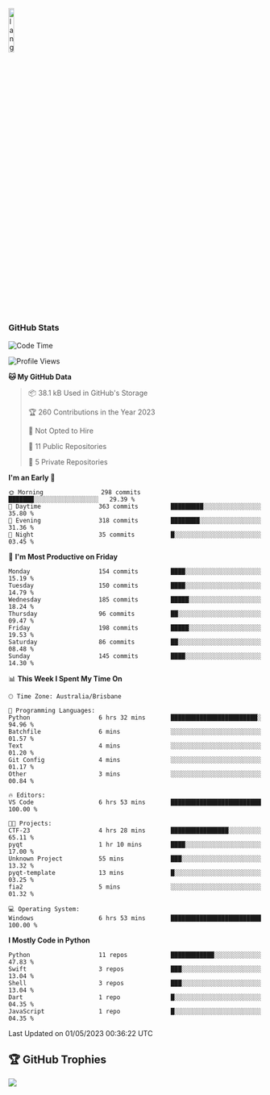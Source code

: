 <p align="left"><img width=15%" src="https://github.com/alansmathew/alansmathew/raw/master/lang.gif" alt="lang image here" /></p>

# <h3 align="left">GitHub Stats</h3>

<!--START_SECTION:waka-->
![Code Time](http://img.shields.io/badge/Code%20Time-206%20hrs%2035%20mins-blue)

![Profile Views](http://img.shields.io/badge/Profile%20Views-3-blue)

**🐱 My GitHub Data** 

> 📦 38.1 kB Used in GitHub's Storage 
 > 
> 🏆 260 Contributions in the Year 2023
 > 
> 🚫 Not Opted to Hire
 > 
> 📜 11 Public Repositories 
 > 
> 🔑 5 Private Repositories 
 > 
**I'm an Early 🐤** 

```text
🌞 Morning                298 commits         ███████░░░░░░░░░░░░░░░░░░   29.39 % 
🌆 Daytime                363 commits         █████████░░░░░░░░░░░░░░░░   35.80 % 
🌃 Evening                318 commits         ████████░░░░░░░░░░░░░░░░░   31.36 % 
🌙 Night                  35 commits          █░░░░░░░░░░░░░░░░░░░░░░░░   03.45 % 
```
📅 **I'm Most Productive on Friday** 

```text
Monday                   154 commits         ████░░░░░░░░░░░░░░░░░░░░░   15.19 % 
Tuesday                  150 commits         ████░░░░░░░░░░░░░░░░░░░░░   14.79 % 
Wednesday                185 commits         █████░░░░░░░░░░░░░░░░░░░░   18.24 % 
Thursday                 96 commits          ██░░░░░░░░░░░░░░░░░░░░░░░   09.47 % 
Friday                   198 commits         █████░░░░░░░░░░░░░░░░░░░░   19.53 % 
Saturday                 86 commits          ██░░░░░░░░░░░░░░░░░░░░░░░   08.48 % 
Sunday                   145 commits         ████░░░░░░░░░░░░░░░░░░░░░   14.30 % 
```


📊 **This Week I Spent My Time On** 

```text
🕑︎ Time Zone: Australia/Brisbane

💬 Programming Languages: 
Python                   6 hrs 32 mins       ████████████████████████░   94.96 % 
Batchfile                6 mins              ░░░░░░░░░░░░░░░░░░░░░░░░░   01.57 % 
Text                     4 mins              ░░░░░░░░░░░░░░░░░░░░░░░░░   01.20 % 
Git Config               4 mins              ░░░░░░░░░░░░░░░░░░░░░░░░░   01.17 % 
Other                    3 mins              ░░░░░░░░░░░░░░░░░░░░░░░░░   00.84 % 

🔥 Editors: 
VS Code                  6 hrs 53 mins       █████████████████████████   100.00 % 

🐱‍💻 Projects: 
CTF-23                   4 hrs 28 mins       ████████████████░░░░░░░░░   65.11 % 
pyqt                     1 hr 10 mins        ████░░░░░░░░░░░░░░░░░░░░░   17.00 % 
Unknown Project          55 mins             ███░░░░░░░░░░░░░░░░░░░░░░   13.32 % 
pyqt-template            13 mins             █░░░░░░░░░░░░░░░░░░░░░░░░   03.25 % 
fia2                     5 mins              ░░░░░░░░░░░░░░░░░░░░░░░░░   01.32 % 

💻 Operating System: 
Windows                  6 hrs 53 mins       █████████████████████████   100.00 % 
```

**I Mostly Code in Python** 

```text
Python                   11 repos            ████████████░░░░░░░░░░░░░   47.83 % 
Swift                    3 repos             ███░░░░░░░░░░░░░░░░░░░░░░   13.04 % 
Shell                    3 repos             ███░░░░░░░░░░░░░░░░░░░░░░   13.04 % 
Dart                     1 repo              █░░░░░░░░░░░░░░░░░░░░░░░░   04.35 % 
JavaScript               1 repo              █░░░░░░░░░░░░░░░░░░░░░░░░   04.35 % 
```




 Last Updated on 01/05/2023 00:36:22 UTC
<!--END_SECTION:waka-->

## 🏆 GitHub Trophies

![](https://github-profile-trophy.vercel.app/?username=samh06&theme=discord&no-frame=true&no-bg=false&margin-w=4)
